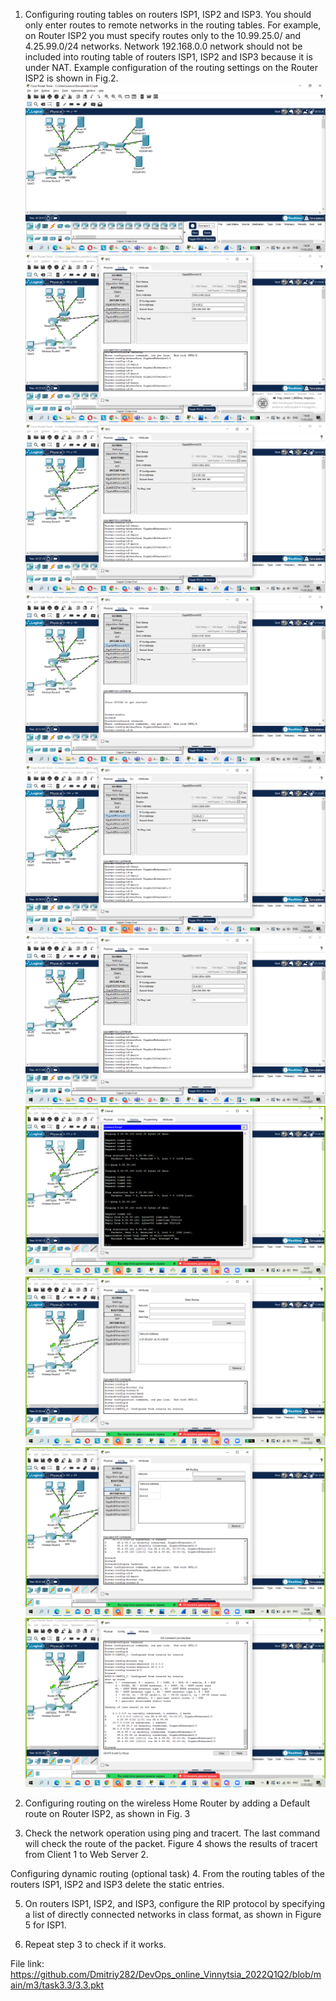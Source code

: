 1. Configuring routing tables on routers ISP1, ISP2 and ISP3. You should only enter routes to remote networks in the routing tables. For example, on Router ISP2 you must specify routes only to the 10.99.25.0/ and 4.25.99.0/24 networks. Network 192.168.0.0 network should not be included into routing table of routers ISP1, ISP2 and ISP3 because it is under NAT. Example configuration of the routing settings on the Router ISP2 is shown in Fig.2.
![](https://github.com/Dmitriy282/DevOps_online_Vinnytsia_2022Q1Q2/blob/main/m3/task3.3/image%20(1).png)
![](https://github.com/Dmitriy282/DevOps_online_Vinnytsia_2022Q1Q2/blob/main/m3/task3.3/image%20(2).png)
![](https://github.com/Dmitriy282/DevOps_online_Vinnytsia_2022Q1Q2/blob/main/m3/task3.3/image%20(3).png)
![](https://github.com/Dmitriy282/DevOps_online_Vinnytsia_2022Q1Q2/blob/main/m3/task3.3/image%20(4).png)
![](https://github.com/Dmitriy282/DevOps_online_Vinnytsia_2022Q1Q2/blob/main/m3/task3.3/image%20(5).png)
![](https://github.com/Dmitriy282/DevOps_online_Vinnytsia_2022Q1Q2/blob/main/m3/task3.3/image%20(6).png)
![](https://github.com/Dmitriy282/DevOps_online_Vinnytsia_2022Q1Q2/blob/main/m3/task3.3/task%20(1).png)
![](https://github.com/Dmitriy282/DevOps_online_Vinnytsia_2022Q1Q2/blob/main/m3/task3.3/task%20(2).png)
![](https://github.com/Dmitriy282/DevOps_online_Vinnytsia_2022Q1Q2/blob/main/m3/task3.3/task%20(3).png)
![](https://github.com/Dmitriy282/DevOps_online_Vinnytsia_2022Q1Q2/blob/main/m3/task3.3/task%20(4).png)
2. Configuring routing on the wireless Home Router by adding a Default route on Router ISP2, as shown in Fig. 3

3. Check the network operation using ping and tracert.
The last command will check the route of the packet. Figure 4 shows the results of tracert from Client 1 to Web Server 2.

Configuring dynamic routing (optional task)
4. From the routing tables of the routers ISP1, ISP2 and ISP3 delete the static entries.

5. On routers ISP1, ISP2, and ISP3, configure the RIP protocol by specifying a list of directly connected networks in class format, as shown in Figure 5 for ISP1.

6. Repeat step 3 to check if it works.

File link: https://github.com/Dmitriy282/DevOps_online_Vinnytsia_2022Q1Q2/blob/main/m3/task3.3/3.3.pkt
